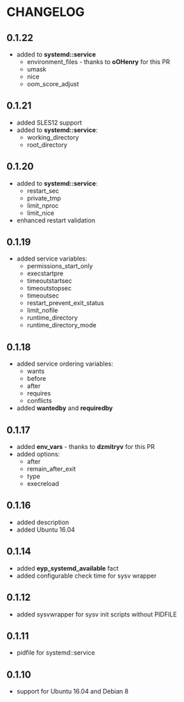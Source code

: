 # CHANGELOG

## 0.1.22

* added to **systemd::service**
  * environment_files - thanks to **oOHenry** for this PR
  * umask
  * nice
  * oom_score_adjust

## 0.1.21

* added SLES12 support
* added to **systemd::service**:
  * working_directory
  * root_directory

## 0.1.20

* added to **systemd::service**:
  * restart_sec
  * private_tmp
  * limit_nproc
  * limit_nice
* enhanced restart validation

## 0.1.19

* added service variables:
  * permissions_start_only
  * execstartpre
  * timeoutstartsec
  * timeoutstopsec
  * timeoutsec
  * restart_prevent_exit_status
  * limit_nofile
  * runtime_directory
  * runtime_directory_mode

## 0.1.18

* added service ordering variables:
  * wants
  * before
  * after
  * requires
  * conflicts
* added **wantedby** and **requiredby**

## 0.1.17

* added **env_vars** - thanks to **dzmitryv** for this PR
* added options:
  * after
  * remain_after_exit
  * type
  * execreload

## 0.1.16

* added description
* added Ubuntu 16.04

## 0.1.14

* added **eyp_systemd_available** fact
* added configurable check time for sysv wrapper

## 0.1.12

* added sysvwrapper for sysv init scripts without PIDFILE

## 0.1.11

*  pidfile for systemd::service

## 0.1.10

* support for Ubuntu 16.04 and Debian 8
